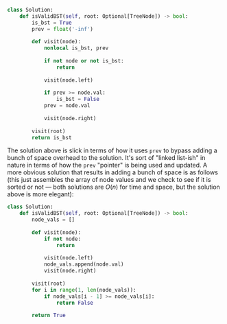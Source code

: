 ```python
class Solution:
    def isValidBST(self, root: Optional[TreeNode]) -> bool:
        is_bst = True
        prev = float('-inf')
        
        def visit(node):
            nonlocal is_bst, prev
            
            if not node or not is_bst:
                return
            
            visit(node.left)
            
            if prev >= node.val:
                is_bst = False
            prev = node.val
            
            visit(node.right)
        
        visit(root)
        return is_bst
```

The solution above is slick in terms of how it uses `prev` to bypass adding a bunch of space overhead to the solution. It's sort of "linked list-ish" in nature in terms of how the `prev` "pointer" is being used and updated. A more obvious solution that results in adding a bunch of space is as follows (this just assembles the array of node values and we check to see if it is sorted or not &#8212; both solutions are $O(n)$ for time and space, but the solution above is more elegant):

```python
class Solution:
    def isValidBST(self, root: Optional[TreeNode]) -> bool:
        node_vals = []
        
        def visit(node):
            if not node:
                return
            
            visit(node.left)
            node_vals.append(node.val)
            visit(node.right)
            
        visit(root)
        for i in range(1, len(node_vals)):
            if node_vals[i - 1] >= node_vals[i]:
                return False
            
        return True
```